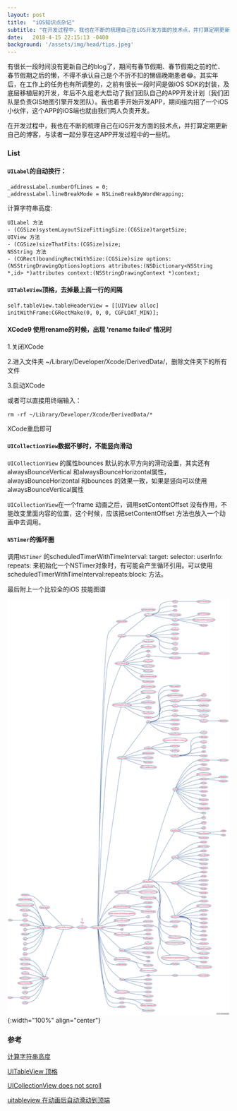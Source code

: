 ```yaml
---
layout: post
title:  "iOS知识点杂记"
subtitle: "在开发过程中，我也在不断的梳理自己在iOS开发方面的技术点，并打算定期更新自己的博客，与读者一起分享在这APP开发过程中的一些坑。"
date:   2018-4-15 22:15:13 -0400
background: '/assets/img/head/tips.jpeg'
---
```


有很长一段时间没有更新自己的blog了，期间有春节假期、春节假期之前的忙、春节假期之后的懒，不得不承认自己是个不折不扣的懒癌晚期患者😂。其实年后，在工作上的任务也有所调整的，之前有很长一段时间是做iOS SDK的封装，及底层移植层的开发，年后不久组老大启动了我们团队自己的APP开发计划（我们团队是负责GIS地图引擎开发团队）。我也着手开始开发APP，期间组内招了一个iOS小伙伴，这个APP的iOS端也就由我们两人负责开发。

在开发过程中，我也在不断的梳理自己在iOS开发方面的技术点，并打算定期更新自己的博客，与读者一起分享在这APP开发过程中的一些坑。

### List

#### `UILabel`的自动换行：

```
_addressLabel.numberOfLines = 0;
_addressLabel.lineBreakMode = NSLineBreakByWordWrapping;

```
计算字符串高度:

```
UILabel 方法
- (CGSize)systemLayoutSizeFittingSize:(CGSize)targetSize;
UIView 方法
- (CGSize)sizeThatFits:(CGSize)size;
NSString 方法
- (CGRect)boundingRectWithSize:(CGSize)size options:(NSStringDrawingOptions)options attributes:(NSDictionary<NSString *,id> *)attributes context:(NSStringDrawingContext *)context;
```

#### `UITableView`顶格，去掉最上面一行的间隔

```
self.tableView.tableHeaderView = [[UIView alloc] initWithFrame:CGRectMake(0, 0, 0, CGFLOAT_MIN)];
```

#### XCode9 使用rename的时候，出现 'rename failed' 情况时

1.关闭XCode

2.进入文件夹 ~/Library/Developer/Xcode/DerivedData/，删除文件夹下的所有文件

3.启动XCode

或者可以直接用终端输入：

```
rm -rf ~/Library/Developer/Xcode/DerivedData/*
```
XCode重启即可

#### `UICollectionView`数据不够时，不能竖向滑动
`UICollectionView` 的属性bounces 默认的水平方向的滑动设置，其实还有alwaysBounceVertical 和alwaysBounceHorizontal属性，alwaysBounceHorizontal 和bounces 的效果一致，如果是竖向可以使用alwaysBounceVertical属性

`UICollectionView`在一个frame 动画之后，调用setContentOffset 没有作用，不能改变里面内容的位置，这个时候，应该把setContentOffset 方法也放入一个动画中去调用。

#### `NSTimer`的循环圈
调用`NSTimer` 的scheduledTimerWithTimeInterval: target: selector: userInfo: repeats: 来初始化一个NSTimer对象时，有可能会产生循环引用。可以使用scheduledTimerWithTimeInterval:repeats:block: 方法。

最后附上一个比较全的iOS 技能图谱

![ROADMAP](/imgs/iOS/ROADMAP.png){:width="100%" align="center"}

### 参考
[计算字符串高度](http://nextcocoa.com/uilabel-gen-ju-nei-rong-ji-suan-gao-du-de-san-chong-fang-fa/)

[UITableView 顶格](https://blog.sunnyxx.com/2015/04/15/ios-hide-grouped-tableview-header/)

[UICollectionView does not scroll](https://stackoverflow.com/questions/16069357/uicollectionview-does-not-scroll)

[uitableview 在动画后自动滑动到顶端](https://github.com/caoimghgin/TableViewCellWithAutoLayout/issues/13/tour/getting-started/)
